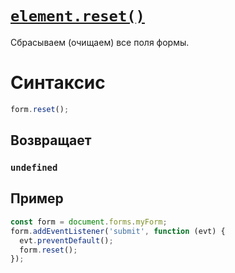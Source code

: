 # [`element.reset()`](../index.md)

Сбрасываем (очищаем) все поля формы.

# Синтаксис

```js
form.reset();
```

## Возвращает

### `undefined`

## Пример

```js
const form = document.forms.myForm;
form.addEventListener('submit', function (evt) {
  evt.preventDefault();
  form.reset();
});
```
